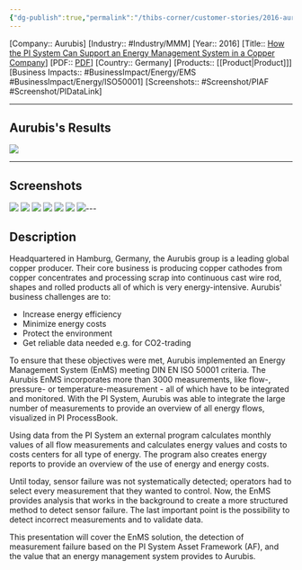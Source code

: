 ```yaml
---
{"dg-publish":true,"permalink":"/thibs-corner/customer-stories/2016-aurubis-how-the-pi-system-can-support-an-energy-management-system-in-a-copper-company/"}
---
```


[Company:: Aurubis]
[Industry:: #Industry/MMM]
[Year:: 2016]
[Title:: [How the PI System Can Support an Energy Management System in a Copper Company](https://resources.osisoft.com/presentations/aurubis--how-the-pi-system-can-support-an-energy-management-system-in-a-copper-company/)]
[PDF:: [PDF](https://cdn.osisoft.com/osi/presentations/2016-users-conference-emea-berlin/2016-users-conference-emea-berlin-d2-Process-Industries-E040-Aurubis-AG-Stoelcken-Aurubis-How-the-PI-System-Can-Support-an-Energy-Management-System-in-a-Copper-Company.pdf)]
[Country:: Germany]
[Products:: [[Product\|Product]]]
[Business Impacts:: #BusinessImpact/Energy/EMS #BusinessImpact/Energy/ISO50001]
[Screenshots:: #Screenshot/PIAF #Screenshot/PIDataLink]

---
## Aurubis's Results
![](https://i.imgur.com/1S7ty3H.png)

---
## Screenshots
![](https://i.imgur.com/GPUkA5E.png)
![](https://i.imgur.com/HNTaafx.png)
![](https://i.imgur.com/UvKS8Ie.png)
![](https://i.imgur.com/5gDY4v2.png)
![](https://i.imgur.com/701za1f.png)
![](https://i.imgur.com/QxpEU78.png)
![](https://i.imgur.com/7NZUXyF.png)---
## Description
Headquartered in Hamburg, Germany, the Aurubis group is a leading global copper producer. Their core business is producing copper cathodes from copper concentrates and processing scrap into continuous cast wire rod, shapes and rolled products all of which is very energy-intensive. Aurubis' business challenges are to:

- Increase energy efficiency
- Minimize energy costs
- Protect the environment
- Get reliable data needed e.g. for CO2-trading

  
To ensure that these objectives were met, Aurubis implemented an Energy Management System (EnMS) meeting DIN EN ISO 50001 criteria. The Aurubis EnMS incorporates more than 3000 measurements, like flow-, pressure- or temperature-measurement - all of which have to be integrated and monitored. With the PI System, Aurubis was able to integrate the large number of measurements to provide an overview of all energy flows, visualized in PI ProcessBook.  
  
Using data from the PI System an external program calculates monthly values of all flow measurements and calculates energy values and costs to costs centers for all type of energy. The program also creates energy reports to provide an overview of the use of energy and energy costs.  
  
Until today, sensor failure was not systematically detected; operators had to select every measurement that they wanted to control. Now, the EnMS provides analysis that works in the background to create a more structured method to detect sensor failure. The last important point is the possibility to detect incorrect measurements and to validate data.  
  
This presentation will cover the EnMS solution, the detection of measurement failure based on the PI System Asset Framework (AF), and the value that an energy management system provides to Aurubis.